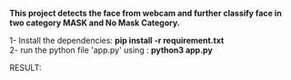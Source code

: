 **This project detects the face from webcam and further classify face in two category MASK and No Mask Category.**

[How to run]:<br />
1- Install the dependencies: **pip install -r requirement.txt**<br />
2- run the python file 'app.py' using : **python3 app.py**<br />

RESULT:<br />

